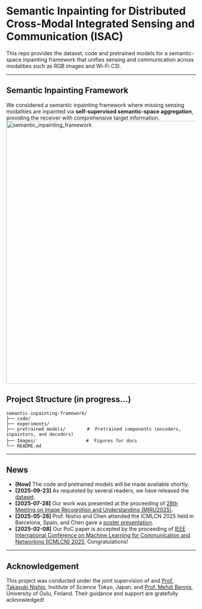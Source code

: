 # Semantic Inpainting for Distributed Cross-Modal Integrated Sensing and Communication (ISAC)

This repo provides the dataset, code and pretrained models for a semantic-space inpainting framework that unifies sensing and communication across modalities such as RGB images and Wi-Fi CSI.

---


## Semantic Inpainting Framework
We considered a semantic inpainting framework where missing sensing modalities are inpainted via **self-supervised semantic-space aggregation**, providing the receiver with comprehensive target information.
<img src="Images/semantic_inpainting.png" alt="semantic_inpainting_framework" width="700"/>



## Project Structure (in progress...)
```text
semantic-inpainting-framework/
├── code/
├── experiments/   
├── pretrained models/        #  Pretrained components (encoders, inpaintors, and decoders)
├── Images/            　　　　#  Figures for docs
└── README.md
```

---

## News
- **[Now]** The code and pretrained models will be made available shortly.
- **[2025-09-23]** As requested by several readers, we have released the [dataset](https://huggingface.co/datasets/cheng-chen-ScienceTky/Semantic_Inpainting/tree/main).
- **[2025-07-28]** Our work was presented at the proceeding of [28th Meeting on Image Recognition and Understanding (MIRU2025)​](https://cvim.ipsj.or.jp/MIRU2025/timetable-en.html).
- **[2025-05-28]** Prof. Nishio and Chen attended the ICMLCN 2025 held in Barcelona, Spain, and Chen gave a [poster presentation](https://drive.google.com/file/d/1cm067bY0UgkVZ4J08-CdYT2SDGj-J6Rr/view?usp=sharing).
- **[2025-02-08]** Our PoC paper is accepted by the proceeding of [IEEE International Conference on Machine Learning for Communication and Networking (ICMLCN) 2025](https://ieeexplore.ieee.org/abstract/document/11140469), Congratulations!


---

## Acknowledgement
This project was conducted under the joint supervision of and [Prof. Takayuki Nishio](https://scholar.google.co.jp/citations?user=hHnMMMkAAAAJ&hl=ja), Institute of Science Tokyo, Japan, and [Prof. Mehdi Bennis](https://scholar.google.com/citations?user=RW4sJu8AAAAJ&hl=en), University of Oulu, Finland.
Their guidance and support are gratefully acknowledged!



